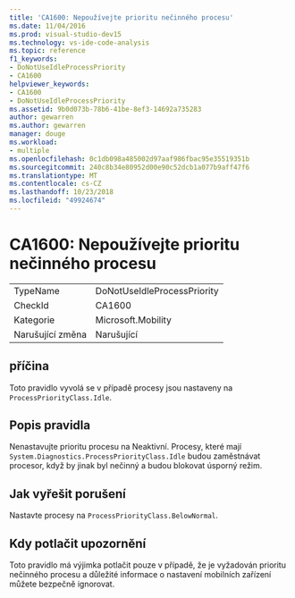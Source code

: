 ```yaml
---
title: 'CA1600: Nepoužívejte prioritu nečinného procesu'
ms.date: 11/04/2016
ms.prod: visual-studio-dev15
ms.technology: vs-ide-code-analysis
ms.topic: reference
f1_keywords:
- DoNotUseIdleProcessPriority
- CA1600
helpviewer_keywords:
- CA1600
- DoNotUseIdleProcessPriority
ms.assetid: 9b0d073b-78b6-41be-8ef3-14692a735283
author: gewarren
ms.author: gewarren
manager: douge
ms.workload:
- multiple
ms.openlocfilehash: 0c1db098a485002d97aaf986fbac95e35519351b
ms.sourcegitcommit: 240c8b34e80952d00e90c52dcb1a077b9aff47f6
ms.translationtype: MT
ms.contentlocale: cs-CZ
ms.lasthandoff: 10/23/2018
ms.locfileid: "49924674"
---
```

# <a name="ca1600-do-not-use-idle-process-priority"></a>CA1600: Nepoužívejte prioritu nečinného procesu

|||
|-|-|
|TypeName|DoNotUseIdleProcessPriority|
|CheckId|CA1600|
|Kategorie|Microsoft.Mobility|
|Narušující změna|Narušující|

## <a name="cause"></a>příčina
 Toto pravidlo vyvolá se v případě procesy jsou nastaveny na `ProcessPriorityClass.Idle`.

## <a name="rule-description"></a>Popis pravidla
 Nenastavujte prioritu procesu na Neaktivní. Procesy, které mají `System.Diagnostics.ProcessPriorityClass.Idle` budou zaměstnávat procesor, když by jinak byl nečinný a budou blokovat úsporný režim.

## <a name="how-to-fix-violations"></a>Jak vyřešit porušení
 Nastavte procesy na `ProcessPriorityClass.BelowNormal`.

## <a name="when-to-suppress-warnings"></a>Kdy potlačit upozornění
 Toto pravidlo má výjimka potlačit pouze v případě, že je vyžadován prioritu nečinného procesu a důležité informace o nastavení mobilních zařízení můžete bezpečně ignorovat.